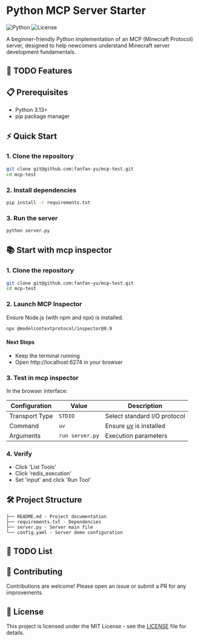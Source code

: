 # Python MCP Server Starter

![Python](https://img.shields.io/badge/python-3.13%2B-blue)
![License](https://img.shields.io/badge/license-MIT-green)

A beginner-friendly Python implementation of an MCP (Minecraft Protocol) server, designed to help newcomers understand Minecraft server development fundamentals.

## 🚀 TODO Features

## 📋 Prerequisites

- Python 3.13+
- pip package manager

## ⚡ Quick Start

### 1. Clone the repository
```bash
git clone git@github.com:fanfan-yu/mcp-test.git
cd mcp-test
```

### 2. Install dependencies
```bash
pip install -r requirements.txt
```

### 3. Run the server
```bash
python server.py
```
## 📚 Start with mcp inspector

### 1. Clone the repository
```bash
git clone git@github.com:fanfan-yu/mcp-test.git
cd mcp-test
```

### 2. Launch MCP Inspector
Ensure Node.js (with npm and npx) is installed.

```bash
npx @modelcontextprotocol/inspector@0.9
```
#### Next Steps
- Keep the terminal running
- Open http://localhost:6274 in your browser

### 3. Test in mcp inspector

In the browser interface:

| Configuration     | Value           | Description                     |
|-------------------|-----------------|---------------------------------|
| Transport Type    | `STDIO`         | Select standard I/O protocol    |
| Command           | `uv`            | Ensure [uv](https://github.com/astral-sh/uv) is installed |
| Arguments         | `run server.py` | Execution parameters            |


### 4. Verify
- Click 'List Tools'
- Click 'redis_execution'
- Set 'input' and click 'Run Tool'

## 🛠️ Project Structure

```
├── README.md - Project documentation
├── requirements.txt - Dependencies
├── server.py - Server main file
└── config.yaml - Server demo configuration
```

## 📌 TODO List

## 🤝 Contributing

Contributions are welcome! Please open an issue or submit a PR for any improvements.

## 📄 License

This project is licensed under the MIT License - see the [LICENSE](LICENSE) file for details.